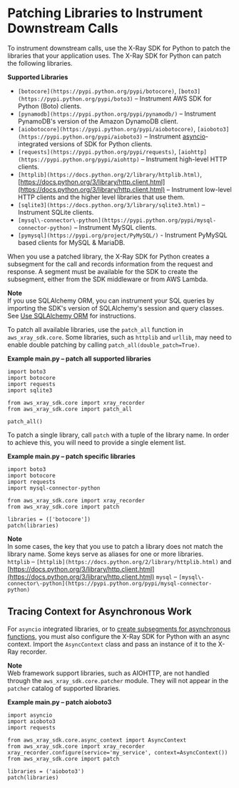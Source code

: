 # Patching Libraries to Instrument Downstream Calls<a name="xray-sdk-python-patching"></a>

To instrument downstream calls, use the X\-Ray SDK for Python to patch the libraries that your application uses\. The X\-Ray SDK for Python can patch the following libraries\.

**Supported Libraries**
+ `[botocore](https://pypi.python.org/pypi/botocore)`, `[boto3](https://pypi.python.org/pypi/boto3)` – Instrument AWS SDK for Python \(Boto\) clients\.
+ `[pynamodb](https://pypi.python.org/pypi/pynamodb/)` – Instrument PynamoDB's version of the Amazon DynamoDB client\.
+ `[aiobotocore](https://pypi.python.org/pypi/aiobotocore)`, `[aioboto3](https://pypi.python.org/pypi/aioboto3)` – Instrument [asyncio](https://docs.python.org/3/library/asyncio.html)\-integrated versions of SDK for Python clients\.
+ `[requests](https://pypi.python.org/pypi/requests)`, `[aiohttp](https://pypi.python.org/pypi/aiohttp)` – Instrument high\-level HTTP clients\.
+ `[httplib](https://docs.python.org/2/library/httplib.html)`, [https://docs.python.org/3/library/http.client.html](https://docs.python.org/3/library/http.client.html) – Instrument low\-level HTTP clients and the higher level libraries that use them\.
+ `[sqlite3](https://docs.python.org/3/library/sqlite3.html)` – Instrument SQLite clients\.
+ `[mysql\-connector\-python](https://pypi.python.org/pypi/mysql-connector-python)` – Instrument MySQL clients\.
+ `[pymysql](https://pypi.org/project/PyMySQL/)` - Instrument PyMySQL based clients for MySQL & MariaDB\.

When you use a patched library, the X\-Ray SDK for Python creates a subsegment for the call and records information from the request and response\. A segment must be available for the SDK to create the subsegment, either from the SDK middleware or from AWS Lambda\.

**Note**  
If you use SQLAlchemy ORM, you can instrument your SQL queries by importing the SDK's version of SQLAlchemy's session and query classes\. See [Use SQLAlchemy ORM](https://github.com/aws/aws-xray-sdk-python/blob/master/README.md#use-sqlalchemy-orm) for instructions\.

To patch all available libraries, use the `patch_all` function in `aws_xray_sdk.core`\. Some libraries, such as `httplib` and `urllib`, may need to enable double patching by calling `patch_all(double_patch=True)`\.

**Example main\.py – patch all supported libraries**  

```
import boto3
import botocore
import requests
import sqlite3

from aws_xray_sdk.core import xray_recorder
from aws_xray_sdk.core import patch_all

patch_all()
```

To patch a single library, call `patch` with a tuple of the library name\. In order to achieve this, you will need to provide a single element list\.

**Example main\.py – patch specific libraries**  

```
import boto3
import botocore
import requests
import mysql-connector-python

from aws_xray_sdk.core import xray_recorder
from aws_xray_sdk.core import patch

libraries = (['botocore'])
patch(libraries)
```

**Note**  
In some cases, the key that you use to patch a library does not match the library name\. Some keys serve as aliases for one or more libraries\.  
`httplib` – `[httplib](https://docs.python.org/2/library/httplib.html)` and [https://docs.python.org/3/library/http.client.html](https://docs.python.org/3/library/http.client.html)
`mysql` – `[mysql\-connector\-python](https://pypi.python.org/pypi/mysql-connector-python)`

## Tracing Context for Asynchronous Work<a name="xray-sdk-python-patching-async"></a>

For `asyncio` integrated libraries, or to [create subsegments for asynchronous functions](xray-sdk-python-subsegments.md), you must also configure the X\-Ray SDK for Python with an async context\. Import the `AsyncContext` class and pass an instance of it to the X\-Ray recorder\.

**Note**  
Web framework support libraries, such as AIOHTTP, are not handled through the `aws_xray_sdk.core.patcher` module\. They will not appear in the `patcher` catalog of supported libraries\.

**Example main\.py – patch aioboto3**  

```
import asyncio
import aioboto3
import requests

from aws_xray_sdk.core.async_context import AsyncContext
from aws_xray_sdk.core import xray_recorder
xray_recorder.configure(service='my_service', context=AsyncContext())
from aws_xray_sdk.core import patch

libraries = ('aioboto3')
patch(libraries)
```
